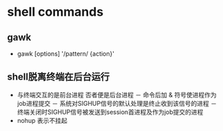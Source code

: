 shell commands
==============

gawk
--------------
- gawk [options] '/pattern/ {action}'

shell脱离终端在后台运行
-----------------------
-  与终端交互的是前台进程 否者便是后台进程
－ 命令后加 & 符号使进程作为job进程提交
－ 系统对SIGHUP信号的默认处理是终止收到该信号的进程
－ 终端关闭时SIGHUP信号被发送到session首进程及作为job提交的进程
- nohup 表示不挂起 

